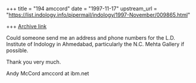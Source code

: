 +++
title = "194 amccord"
date = "1997-11-17"
upstream_url = "https://list.indology.info/pipermail/indology/1997-November/009865.html"

+++
[Archive link](https://list.indology.info/pipermail/indology/1997-November/009865.html)

Could someone send me an address and phone numbers for the L.D.
Institute of Indology in Ahmedabad, particularly the N.C. Mehta Gallery
if possible.

Thank you very much.

Andy McCord
amccord at ibm.net



